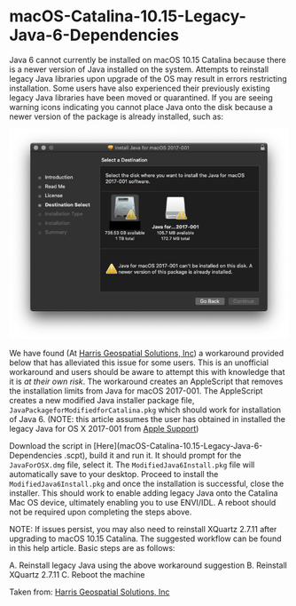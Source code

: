# macOS-Catalina-10.15-Legacy-Java-6-Dependencies

Java 6 cannot currently be installed on macOS 10.15 Catalina because there is a newer version of Java installed on the system. Attempts to reinstall legacy Java libraries upon upgrade of the OS may result in errors restricting installation. Some users have also experienced their previously existing legacy Java libraries have been moved or quarantined. If you are seeing warning icons indicating you cannot place Java onto the disk because a newer version of the package is already installed, such as:

![Packege Installation Error](JavaWarning_1.png)

We have found (At [Harris Geospatial Solutions, Inc](https://www.harrisgeospatial.com/Support/Self-Help-Tools/Help-Articles/Help-Articles-Detail/ArtMID/10220/ArticleID/23780/macOS-Catalina-1015-ENVIIDL-and-Legacy-Java-6-Dependencies)) a workaround provided below that has alleviated this issue for some users. This is an unofficial workaround and users should be aware to attempt this with knowledge that it is *at their own risk*. The workaround creates an AppleScript that removes the installation limits from Java for macOS 2017-001. The AppleScript creates a new modified Java installer package file, ```JavaPackageforModifiedforCatalina.pkg``` which should work for installation of Java 6. (NOTE: this article assumes the user has obtained in installed the legacy Java for OS X 2017-001 from [Apple Support](https://support.apple.com/kb/DL1572?locale=en_US))

Download the script in [Here](macOS-Catalina-10.15-Legacy-Java-6-Dependencies .scpt), build it and run it. It should prompt for the ```JavaForOSX.dmg``` file, select it. The ```ModifiedJava6Install.pkg``` file will automatically save to your desktop. Proceed to install the ```ModifiedJava6Install.pkg``` and once the installation is successful, close the installer. This should work to enable adding legacy Java onto the Catalina Mac OS device, ultimately enabling you to use ENVI/IDL. A reboot should not be required upon completing the steps above.


NOTE: If issues persist, you may also need to reinstall XQuartz 2.7.11 after upgrading to macOS 10.15 Catalina. The suggested workflow can be found in this help article. Basic steps are as follows: 

  A. Reinstall legacy Java using the above workaround suggestion
  B. Reinstall XQuartz 2.7.11
  C. Reboot the machine


Taken from: [Harris Geospatial Solutions, Inc](https://www.harrisgeospatial.com/Support/Self-Help-Tools/Help-Articles/Help-Articles-Detail/ArtMID/10220/ArticleID/23780/macOS-Catalina-1015-ENVIIDL-and-Legacy-Java-6-Dependencies)
